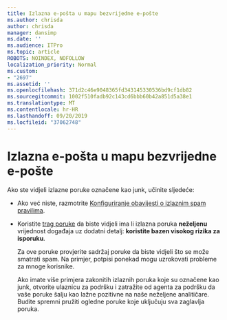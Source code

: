 ```yaml
---
title: Izlazna e-pošta u mapu bezvrijedne e-pošte
ms.author: chrisda
author: chrisda
manager: dansimp
ms.date: ''
ms.audience: ITPro
ms.topic: article
ROBOTS: NOINDEX, NOFOLLOW
localization_priority: Normal
ms.custom:
- "2697"
ms.assetid: ''
ms.openlocfilehash: 371d2c46e9048365fd343145330536bd9cf1db82
ms.sourcegitcommit: 1002f510fadb92c143cd6bbb60b42a851d5a38e1
ms.translationtype: MT
ms.contentlocale: hr-HR
ms.lasthandoff: 09/20/2019
ms.locfileid: "37062748"
---
```

# <a name="outbound-email-to-junk-email-folder"></a>Izlazna e-pošta u mapu bezvrijedne e-pošte

Ako ste vidjeli izlazne poruke označene kao junk, učinite sljedeće:

- Ako već niste, razmotrite [Konfiguriranje obavijesti o izlaznim spam pravilima](https://docs.microsoft.com/office365/securitycompliance/configure-the-outbound-spam-policy).

- Koristite [trag poruke](https://docs.microsoft.com/office365/securitycompliance/message-trace-scc) da biste vidjeli ima li izlazna poruka **neželjenu** vrijednost događaja uz dodatni detalj: **koristite bazen visokog rizika za isporuku**.

  Za ove poruke provjerite sadržaj poruke da biste vidjeli što se može smatrati spam. Na primjer, potpisi ponekad mogu uzrokovati probleme za mnoge korisnike.

  Ako imate više primjera zakonitih izlaznih poruka koje su označene kao junk, otvorite ulaznicu za podršku i zatražite od agenta za podršku da vaše poruke šalju kao lažne pozitivne na naše neželjene analitičare. Budite spremni pružiti ogledne poruke koje uključuju sva zaglavlja poruka.
